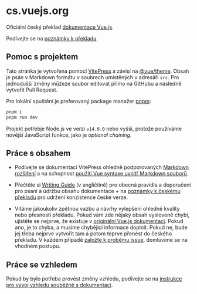 # cs.vuejs.org

Oficiální český překlad [dokumentace Vue.js](https://vuejs.org/).

Podívejte se na [poznámky k překladu](/about/cs).

## Pomoc s projektem

Tato stránka je vytvořena pomocí [VitePress](https://github.com/vuejs/vitepress) a závisí na [@vue/theme](https://github.com/vuejs/vue-theme). Obsah je psán v Markdown formátu v soubrech umístěných v adresáři `src`. Pro jednodušší změny můžeze soubor editovat přímo na GitHubu a následně vytvořit Pull Request. 

Pro lokální spuštění je preferovaný package manažer [pnpm](https://pnpm.io/):

```bash
pnpm i
pnpm run dev
```

Projekt potřebje Node.js ve verzi `v14.0.0` nebo vyšší, protože používáme novější JavaScript funkce, jako je _optional chaining_.

## Práce s obsahem

- Podívejte se dokumentaci VitePress ohledně podporovaných [Markdown rozšíření](https://vitepress.dev/guide/markdown) a na schopnost [použití Vue syntaxe uvnitř Markdown souborů](https://vitepress.dev/guide/using-vue).

- Přečtěte si [Writing Guide](https://github.com/vuejs-translations/docs-cs/blob/main/.github/contributing/writing-guide.md) (v angličtině) pro obecná pravidla a doporučení pro psaní a údržbu obsahu dokumentace + na [poznámky k českému překladu](/about/cs) pro udržení konzistence české verze.

- Vítáme jakoukoliv zpětnou vazbu a návrhy vylepšení ohledně kvality nebo přesnosti překladu. Pokud vám zde nějaký obsah vysloveně chybí, ujistěte se nejprve, že existuje v [originální Vue.js dokumentaci](https://vuejs.org/). Pokud ano, je to chyba, a musíme chybějící informace doplnit. Pokud ne, bude jej třeba nejprve vytvořit tam a potom teprve přenést do českého překladu. V každém případě [založte k probému issue](https://github.com/vuejs-translations/docs-cs/issues), domluvíme se na vhodném postupu.

## Práce se vzhledem

Pokud by bylo potřeba provést změny vzhledu, podívejte se na [instrukce pro vývoj vzhledu souběžně s dokumentací](https://github.com/vuejs/vue-theme#developing-with-real-content).
